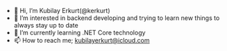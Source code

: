 - 👋 Hi, I’m Kubilay Erkurt(@kerkurt)
- 👀 I’m interested in backend developing and trying to learn new things to always stay up to date
- 🌱 I’m currently learning .NET Core technology 
- 📫 How to reach me; kubilayerkurt@icloud.com

